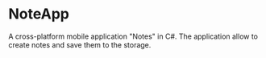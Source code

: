 # NoteApp
A cross-platform mobile application "Notes" in C#. The application allow to create notes and save them to the storage.
